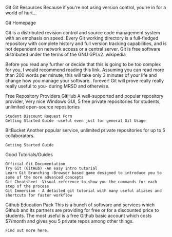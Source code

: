 Git
Git Resources
Because if you're not using version control, you're in for a world of hurt...

Git Homepage

Git is a distributed revision control and source code management system with an emphasis on speed. Every Git working directory is a full-fledged repository with complete history and full version tracking capabilities, and is not dependent on network access or a central server.
Git is free software distributed under the terms of the GNU GPLv2. wikipedia

Before you read any further or decide that this is going to be too complex for you, I would recommend reading this link. Assuming you can read more than 200 words per minute, this will take only 3 minutes of your life and change how you manage your software.. forever! Git will prove really really really useful to you- during MRSD and otherwise.

Free Repository Providers
GitHub
A well-supported and popular repository provider, Very nice Windows GUI, 5 free private repositories for students, unlimited open-source repositories

    Student Discount Request Form
    Getting Started Guide -useful even just for general Git Usage


BitBucket
Another popular service, unlimited private repositories for up to 5 collaborators.

    Getting Started Guide


Good Tutorials/Guides

    Official Git Documentation
    Try Git (GitHub) -An easy intro tutorial
    Learn Git Branching -Browser based game designed to introduce you to some of the more advanced concepts
    Git Cheatsheet -Visual reference to show you the commands for each step of the process
    Git Immersion - A detailed git tutorial with many useful aliases and shortcuts for faster workflow

Github Education Pack
    This is a bunch of software and services which Github and its partners are providing for free or for a discounted price to students. The most useful is a free Github basic account which costs $7/month and gives you 5 private repos among other things.

    Find out more here.
